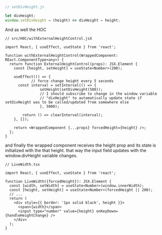 ```javascript
// setDivHeight.js

let divHeight;
window.setDivHeight = (height) => divHeight = height;
```

And as well the HOC

```tsx
// src/HOC/withExternalHeightControl.jsX

import React, { useEffect, useState } from 'react';

function withExternalHeightControl(WrappedComponent: REact.ComponentType<any>) {
  return function ExternalHeightControl(props): JSX.Element {
    const [height, setHeight] = useState<Number>(200);

    useEffect(() => {
			// force change height every 5 seconds
      const interval = setInterval(() => {
				setHeight(setDivHeight(500));
				// I should subscribe to change in the window variable
				// "divHeight" to automatically update state if setDivHeight was to be called/updated from somewhere else
				}, 5000);

  		return () => clearInterval(interval);
    }, []);

    return <WrappedComponent {...props} forcedHeight={height} />;
  };
}
```

and finally the wrapped component receives the height prop and its state is initialized with the that height.
that way the input field updates with the window.divHeight variable changes.


```tsx
// LiveWidth.tsx

import React, { useEffect, useState } from 'react';

function LiveWidth({forcedHeight}): JSX.Element {
  const [width, setWidth] = useState<Number>(window.innerWidth);
  const [height, setHeight] = useState<Number>(forcedHeight || 200);
  // ...
  return (
    <div style={{ border: '1px solid black', height }}>
      <span>{width}</span>
      <input type="number" value={height} onKeyDown={handleHeightChange} />
    </div>
  );
}
```